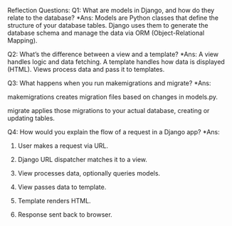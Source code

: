  Reflection Questions:
Q1: What are models in Django, and how do they relate to the database?
  *Ans: Models are Python classes that define the structure of your database tables. Django uses them to generate the database schema and manage the data via ORM (Object-Relational Mapping).

Q2: What’s the difference between a view and a template?
  *Ans: A view handles logic and data fetching. A template handles how data is displayed (HTML). Views process data and pass it to templates.

Q3: What happens when you run makemigrations and migrate?
   *Ans:

makemigrations creates migration files based on changes in models.py.

migrate applies those migrations to your actual database, creating or updating tables.

Q4: How would you explain the flow of a request in a Django app?
   *Ans:

1. User makes a request via URL.

2. Django URL dispatcher matches it to a view.

3. View processes data, optionally queries models.

4. View passes data to template.

5. Template renders HTML.

6. Response sent back to browser.
